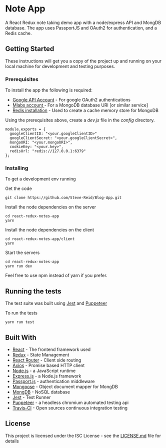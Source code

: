 # Note App

A React Redux note taking demo app with a node/express API and MongDB database.
The app uses PassportJS and OAuth2 for authentication, and a Redis cache.

## Getting Started

These instructions will get you a copy of the project up and running on your local machine for development and testing purposes.

### Prerequisites

To install the app the following is required:

* [Google API Account](http://console.developers.google.com/) - For google OAuth2 authentications
* [Mlabs account ](https://mlab.com/) - For a MongoDB database URI [or similar service]
* [Redis installation](https://redis.io/rome/) - Used to create a cache memory store for MongoDB

Using the prerequisites above, create a _dev.js_ file in the _config_ directory.

```
module.exports = {
  googleClientID: "<your.googleClientID>"
  googleClientSecret: "<your.googleClientSecret>",
  mongoURI: "<your.mongoURI>",
  cookieKey: "<your.key>",
  redisUrl: "redis://127.0.0.1:6379"
};
```

### Installing

To get a development env running

Get the code

```
git clone https://github.com/Steve-Reid/Blog-App.git
```

Install the node dependencies on the server

```
cd react-redux-notes-app
yarn
```

Install the node dependencies on the client

```
cd react-redux-notes-app/client
yarn
```

Start the servers

```
cd react-redux-notes-app
yarn run dev
```

Feel free to use npm instead of yarn if you prefer.

## Running the tests

The test suite was built using [Jest](https://facebook.github.io/jest/) and [Puppeteer](https://github.com/GoogleChrome/puppeteer/blob/master/docs/api.md#)

To run the tests

```
yarn run test
```

## Built With

* [React](https://reactjs.org/) - The frontend framework used
* [Redux](https://redux.js.org/) - State Management
* [React Router](https://reacttraining.com/react-router/) - Client side routing
* [Axios](https://github.com/axios/axios/) - Promise based HTTP client
* [Node.js](https://nodejs.org/en/) - a JavaScript runtime
* [Express.js](https://expressjs.com/) - a Node.js framework
* [Passport.js](http://www.passportjs.org/) - authentication middleware
* [Mongoose](http://mongoosejs.com/) - Object document mapper for MongDB
* [MongDB](https://docs.mongodb.com/) - NoSQL database
* [Jest](https://facebook.github.io/jest/) - Test Runner
* [Puppeteer](https://github.com/GoogleChrome/puppeteer/blob/master/docs/api.md#) - a headless chromium automated testing api
* [Travis-CI](https://travis-ci.org/) - Open sources continuous integration testing

## License

This project is licensed under the ISC License - see the [LICENSE.md](LICENSE.md) file for details
